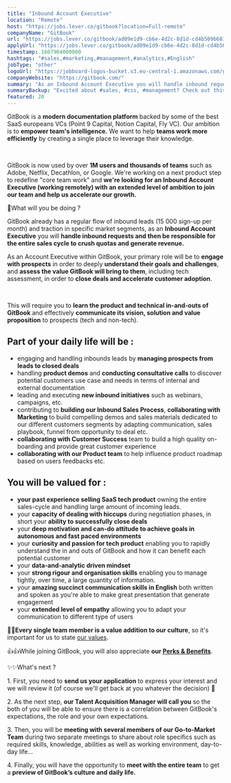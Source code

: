 ```yaml
---
title: "Inbound Account Executive"
location: "Remote"
host: "https://jobs.lever.co/gitbook?location=Full-remote"
companyName: "GitBook"
url: "https://jobs.lever.co/gitbook/ad09e1d9-cb6e-4d2c-8d1d-cd4b509b681b"
applyUrl: "https://jobs.lever.co/gitbook/ad09e1d9-cb6e-4d2c-8d1d-cd4b509b681b/apply"
timestamp: 1607904000000
hashtags: "#sales,#marketing,#management,#analytics,#English"
jobType: "other"
logoUrl: "https://jobboard-logos-bucket.s3.eu-central-1.amazonaws.com/gitbook"
companyWebsite: "https://gitbook.com/"
summary: "As an Inbound Account Executive you will handle inbound requests and then be responsible for the entire sales cycle to crush quotas and generate revenue."
summaryBackup: "Excited about #sales, #css, #management? Check out this job post!"
featured: 20
---
```


GitBook is a **modern documentation platform** backed by some of the best SaaS europeans VCs (Point 9 Capital, Notion Capital, Fly VC). Our ambition is to **empower team's intelligence.** We want to help **teams work more efficiently** by creating a single place to leverage their knowledge.

‌

GitBook is now used by over **1M users and thousands of teams** such as Adobe, Netflix, Decathlon, or Google. We're working on a next product step to redefine "core team work" and **we're looking for an Inbound Account Executive (working remotely) with an extended level of ambition to join our team and help us accelerate our growth.**

​🙌What will you be doing ?

GitBook already has a regular flow of inbound leads (15 000 sign-up per month) and traction in specific market segments, as an **Inbound Account Executive** you will **handle inbound requests and then be responsible for the entire sales cycle to crush quotas and generate revenue.**

As an Account Executive within GitBook, your primary role will be to **engage with prospects** in order to deeply **understand their goals and challenges**, and **assess the value GitBook will bring to them**, including tech assessment, in order to **close deals and accelerate customer adoption**.

‌

This will require you to **learn the product and technical in-and-outs of GitBook** and effectively **communicate its vision, solution and value proposition** to prospects (tech and non-tech).

## Part of your daily life will be :

*   engaging and handling inbounds leads by **managing prospects from leads to closed deals**
*   handling **product demos** and **conducting consultative calls** to discover potential customers use case and needs in terms of internal and external documentation
*   leading and executing **new inbound initiatives** such as webinars, campaigns, etc.
*   contributing to **building our Inbound Sales Process**, **collaborating with Marketing** to build compelling demos and sales materials dedicated to our different customers segments by adapting communication, sales playbook, funnel from opportunity to deal etc.
*   **collaborating with Customer Success** team to build a high quality on-boarding and provide great customer experience
*   **collaborating with our Product team** to help influence product roadmap based on users feedbacks etc. 

## You will be valued for :‌

*   **your past experience selling SaaS tech product** owning the entire sales-cycle and handling large amount of incoming leads.
*   your **capacity of dealing with hiccups** during negotiation phases, in short your **ability to successfully close deals**
*   your **deep motivation and can-do attitude to achieve goals in autonomous and fast paced environments**
*   your **curiosity and passion for tech product** enabling you to rapidly understand the in and outs of GitBook and how it can benefit each potential customer
*   your **data-and-analytic driven mindset**
*   your **strong rigour and organisation skills** enabling you to manage tightly, over time, a large quantity of information.
*   your **amazing succinct communication skills in English** both written and spoken as you're able to make great presentation that generate engagement
*   your **extended level of empathy** allowing you to adapt your communication to different type of users

👥👥**Every single team member is a value addition to our culture**, so it's important for us to state [our values](https://jobs.gitbook.com/life-at-gitbook/our-values).

👍👍While joining GitBook, you will also appreciate **our [Perks & Benefits](https://jobs.gitbook.com/life-at-gitbook/perks-and-benefits)**.

✨✨What's next ?

1\. First, you need to **send us your application** to express your interest and we will review it (of course we'll get back at you whatever the decision)​ 🙂

2\. As the next step, **our Talent Acquisition Manager will call you** so the both of you will be able to ensure there is a correlation between GitBook's expectations, the role and your own expectations.

3\. Then, you will be **meeting with several members of our Go-to-Market Team** during two separate meetings to share about role specifics such as required skills, knowledge, abilities as well as working environment, day-to-day life...

4\. Finally, you will have the opportunity to **meet with the entire team** to get a **preview of GitBook’s culture and daily life.**

